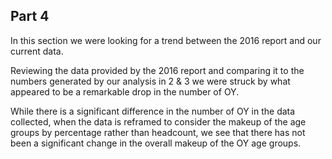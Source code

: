 ## Part 4

In this section we were looking for a trend between the 2016 report and our current data.

Reviewing the data provided by the 2016 report and comparing it to the numbers generated by our analysis in 2 & 3  we were struck by what appeared to be a remarkable drop in the number of OY.

While there is a significant difference in the number of OY in the data collected, when  the data is reframed to consider the makeup of the age groups by percentage rather than headcount, we see that there has not been a significant change in the overall makeup of the OY age groups.
